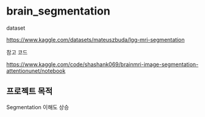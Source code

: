 # brain_segmentation

dataset

https://www.kaggle.com/datasets/mateuszbuda/lgg-mri-segmentation


참고 코드

https://www.kaggle.com/code/shashank069/brainmri-image-segmentation-attentionunet/notebook


## 프로젝트 목적
Segmentation 이해도 상승
